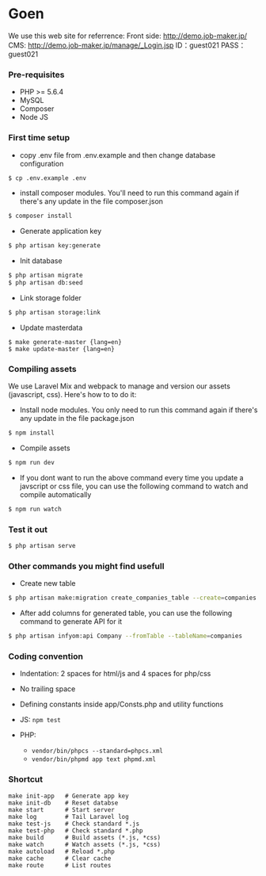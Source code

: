 # Goen

We use this web site for referrence:
Front side: http://demo.job-maker.jp/
CMS: http://demo.job-maker.jp/manage/_Login.jsp
ID：guest021
PASS：guest021

### Pre-requisites

  - PHP >= 5.6.4
  - MySQL
  - Composer
  - Node JS

### First time setup
  - copy .env file from .env.example and then change database configuration
```sh
$ cp .env.example .env
```
  - install composer modules. You'll need to run this command again if there's any update in the file composer.json
```sh
$ composer install
```
- Generate application key
```sh
$ php artisan key:generate
```
- Init database
```sh
$ php artisan migrate
$ php artisan db:seed
```
- Link storage folder
```sh
$ php artisan storage:link
```
- Update masterdata
```
$ make generate-master {lang=en}
$ make update-master {lang=en}
```

### Compiling assets
We use Laravel Mix and webpack to manage and version our assets (javascript, css). Here's how to to do it:
  - Install node modules. You only need to run this command again if there's any update in the file package.json
```sh
$ npm install
```
  - Compile assets
```sh
$ npm run dev
```
  - If you dont want to run the above command every time you update a javscript or css file, you can use the following command to watch and compile automatically
```sh
$ npm run watch
```

### Test it out
```sh
$ php artisan serve
```

### Other commands you might find usefull
- Create new table
```sh
$ php artisan make:migration create_companies_table --create=companies
```

- After add columns for generated table, you can use the following command to generate API for it
```sh
$ php artisan infyom:api Company --fromTable --tableName=companies
```

### Coding convention

- Indentation: 2 spaces for html/js and 4 spaces for php/css
- No trailing space
- Defining constants inside app/Consts.php and utility functions

- JS: `npm test`
- PHP:
  - `vendor/bin/phpcs --standard=phpcs.xml`
  - `vendor/bin/phpmd app text phpmd.xml`

### Shortcut

```shell
make init-app   # Generate app key
make init-db    # Reset databse
make start      # Start server
make log        # Tail Laravel log
make test-js    # Check standard *.js
make test-php   # Check standard *.php
make build      # Build assets (*.js, *css)
make watch      # Watch assets (*.js, *css)
make autoload   # Reload *.php
make cache      # Clear cache
make route      # List routes
```
